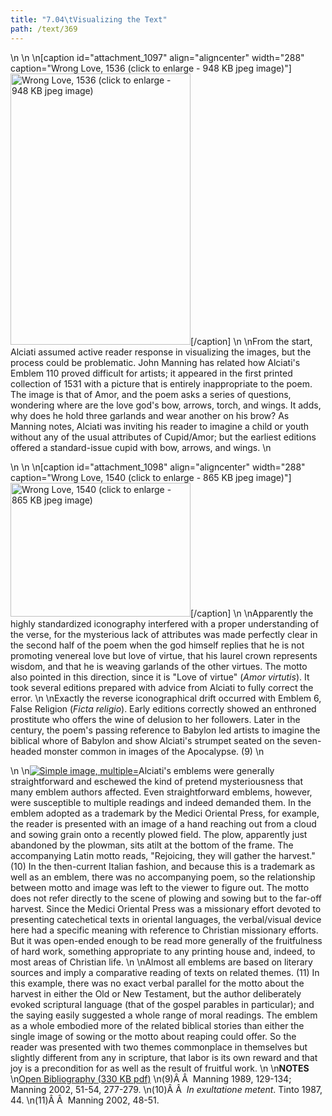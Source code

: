```yaml
---
title: "7.04\tVisualizing the Text"
path: /text/369
---
```

<p style="text-align: center;"></p>\n\n\n[caption id="attachment_1097" align="aligncenter" width="288" caption="Wrong Love, 1536 (click to enlarge - 948 KB jpeg image)"]<a rel="pop-up" href="http://www.humanismforsale.org/text/images_full//7.00_Chapter_Seven/HFS_029.01.jpg"><img class="size-full wp-image-1097" title="HFS_029.01_thumb" src="http://www.humanismforsale.org/text/wp-content/uploads/2008/09/HFS_029.01_thumb.jpg" alt="Wrong Love, 1536 (click to enlarge - 948 KB jpeg image)" width="288" height="434" /></a>[/caption]\n\nFrom the start, Alciati assumed active reader response in visualizing the images, but the process could be problematic. John Manning has related how Alciati's Emblem 110 proved difficult for artists; it appeared in the first printed collection of 1531 with a picture that is entirely inappropriate to the poem. The image is that of Amor, and the poem asks a series of questions, wondering where are the love god's bow, arrows, torch, and wings. It adds, why does he hold three garlands and wear another on his brow? As Manning notes, Alciati was inviting his reader to imagine a child or youth without any of the usual attributes of Cupid/Amor; but the earliest editions offered a standard-issue cupid with bow, arrows, and wings.\n<p style="text-align: center;"></p>\n\n\n[caption id="attachment_1098" align="aligncenter" width="288" caption="Wrong Love, 1540 (click to enlarge - 865 KB jpeg image)"]<a rel="pop-up" href="http://www.humanismforsale.org/text/images_full//7.00_Chapter_Seven/HFS_026.03.jpg"><img class="size-full wp-image-1098" title="HFS_026.03_thumb" src="http://www.humanismforsale.org/text/wp-content/uploads/2008/09/HFS_026.03_thumb.jpg" alt="Wrong Love, 1540 (click to enlarge - 865 KB jpeg image)" width="288" height="214" /></a>[/caption]\n\nApparently the highly standardized iconography interfered with a proper understanding of the verse, for the mysterious lack of attributes was made perfectly clear in the second half of the poem when the god himself replies that he is not promoting venereal love but love of virtue, that his laurel crown represents wisdom, and that he is weaving garlands of the other virtues. The motto also pointed in this direction, since it is "Love of virtue" (<em>Amor virtutis</em>). It took several editions prepared with advice from Alciati to fully correct the error.\n\nExactly the reverse iconographical drift occurred with Emblem 6, False Religion (<em>Ficta religio</em>). Early editions correctly showed an enthroned prostitute who offers the wine of delusion to her followers. Later in the century, the poem's passing reference to Babylon led artists to imagine the biblical whore of Babylon and show Alciati's strumpet seated on the seven-headed monster common in images of the Apocalypse. (9)\n<p style="text-align: center;"></p>\n\n<a rel="pop-up" href="http://www.humanismforsale.org/text/images_full/7.00_Chapter_Seven/Wing-ZP-535.M4677,-Alphabetum-arabicum,-detail-of-emblamatic.jpg"><img class="size-full wp-image-958" title="wing-zp-535m4677-alphabetum-arabicum-detail-of-emblamatic-thumb" src="http://www.humanismforsale.org/text/wp-content/uploads/2008/09/wing-zp-535m4677-alphabetum-arabicum-detail-of-emblamatic-thumb.jpg" alt="Simple image, multiple=" /></a>Alciati's emblems were generally straightforward and eschewed the kind of pretend mysteriousness that many emblem authors affected. Even straightforward emblems, however, were susceptible to multiple readings and indeed demanded them. In the emblem adopted as a trademark by the Medici Oriental Press, for example, the reader is presented with an image of a hand reaching out from a cloud and sowing grain onto a recently plowed field. The plow, apparently just abandoned by the plowman, sits atilt at the bottom of the frame. The accompanying Latin motto reads, "Rejoicing, they will gather the harvest." (10) In the then-current Italian fashion, and because this is a trademark as well as an emblem, there was no accompanying poem, so the relationship between motto and image was left to the viewer to figure out. The motto does not refer directly to the scene of plowing and sowing but to the far-off harvest. Since the Medici Oriental Press was a missionary effort devoted to presenting catechetical texts in oriental languages, the verbal/visual device here had a specific meaning with reference to Christian missionary efforts. But it was open-ended enough to be read more generally of the fruitfulness of hard work, something appropriate to any printing house and, indeed, to most areas of Christian life.\n\nAlmost all emblems are based on literary sources and imply a comparative reading of texts on related themes. (11) In this example, there was no exact verbal parallel for the motto about the harvest in either the Old or New Testament, but the author deliberately evoked scriptural language (that of the gospel parables in particular); and the saying easily suggested a whole range of moral readings. The emblem as a whole embodied more of the related biblical stories than either the single image of sowing or the motto about reaping could offer. So the reader was presented with two themes commonplace in themselves but slightly different from any in scripture, that labor is its own reward and that joy is a precondition for as well as the result of fruitful work.\n\n<strong>NOTES</strong>\n<a href="http://www.humanismforsale.org/bibliography.pdf" target="new">Open Bibliography (330 KB pdf)</a>\n(9)Â Â  Manning 1989, 129-134; Manning 2002, 51-54, 277-279.\n(10)Â Â  <em>In exultatione metent</em>. Tinto 1987, 44.\n(11)Â Â  Manning 2002, 48-51.

